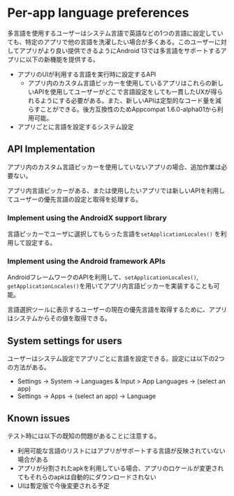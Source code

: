 # Per-app language preferences

多言語を使用するユーザーはシステム言語で英語などの1つの言語に設定していても、特定のアプリで他の言語を洗濯したい場合が多くある。このユーザーに対してアプリがより良い提供できるようにAndroid 13では多言語をサポートするアプリに以下の新機能を提供する。

* アプリのUIが利用する言語を実行時に設定するAPI
  * アプリ内のカスタム言語ピッカーを使用しているアプリはこれらの新しいAPIを使用してユーザーがどこで言語設定をしても一貫したUXが得られるようにする必要がある。また、新しいAPIは定型的なコード量を減らすことができる。後方互換性のためAppcompat 1.6.0-alpha01から利用可能。
* アプリごとに言語を設定するシステム設定

## API Implementation

アプリ内のカスタム言語ピッカーを使用していないアプリの場合、追加作業は必要ない。

アプリ内言語ピッカーがある、または使用したいアプリでは新しいAPIを利用してユーザーの優先言語の設定と取得を処理する。

### Implement using the AndroidX support library

言語ピッカーでユーザに選択してもらった言語を`setApplicationLocales()` を利用して設定する。

### Implement using the Android framework APIs

AndroidフレームワークのAPIを利用して、`setApplicationLocales()`, `getApplicationLocales()`を用いてアプリ内言語ピッカーを実装することも可能。

言語選択ツールに表示するユーザーの現在の優先言語を取得するために、アプリはシステムからその値を取得できる。

## System settings for users

ユーザーはシステム設定でアプリごとに言語を設定できる。設定には以下の2つの方法がある。

* Settings -> System -> Languages & Input > App Languages -> (select an app)
* Settings -> Apps -> (select an app) -> Language

## Known issues

テスト時には以下の既知の問題があることに注意する。

* 利用可能な言語のリストにはアプリがサポートする言語が反映されていない場合がある
* アプリが分割されたapkを利用している場合、アプリのロケールが変更されてもそれらのapkは自動的にダウンロードされない
* UIは暫定版で今後変更される予定
